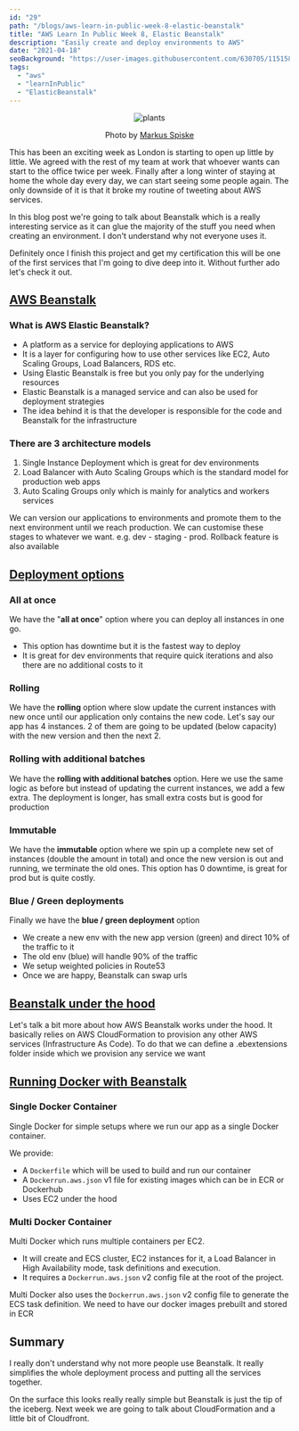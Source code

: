 ```yaml
---
id: "29"
path: "/blogs/aws-learn-in-public-week-8-elastic-beanstalk"
title: "AWS Learn In Public Week 8, Elastic Beanstalk"
description: "Easily create and deploy environments to AWS"
date: "2021-04-18"
seoBackground: "https://user-images.githubusercontent.com/630705/115158553-a210bd80-a086-11eb-9d8a-a9351a2127f1.jpeg"
tags:
  - "aws"
  - "learnInPublic"
  - "ElasticBeanstalk"
---
```


<p align="center">
  <img src="https://user-images.githubusercontent.com/630705/115158554-a341ea80-a086-11eb-8f99-8a0c16b148c9.jpeg"
    alt="plants">
  </img>
  <p align="center">
    Photo by <a
      href="https://unsplash.com/@markusspiske"
      target=”_blank” rel="noopener noreferrer">Markus Spiske</a>
  </p>
</p>

This has been an exciting week as London is starting to open up little by little. We agreed with the rest of my team at work that whoever wants can start to the office twice per week. Finally after a long winter of staying at home the whole day every day, we can start seeing some people again. The only downside of it is that it broke my routine of tweeting about AWS services.

In this blog post we're going to talk about Beanstalk which is a really interesting service as it can glue the majority of the stuff you need when creating an environment. I don't understand why not everyone uses it. 

Definitely once I finish this project and get my certification this will be one of the first services that I'm going to dive deep into it. Without further ado let's check it out.

## <a href="https://twitter.com/harrisgeo88/status/1381582874453942272" target=”_blank” rel="noopener noreferrer">AWS Beanstalk</a>

### What is AWS Elastic Beanstalk?

- A platform as a service for deploying applications to AWS
- It is a layer for configuring how to use other services like EC2, Auto Scaling Groups, Load Balancers, RDS etc.
- Using Elastic Beanstalk is free but you only pay for the underlying resources
- Elastic Beanstalk is a managed service and can also be used for deployment strategies
- The idea behind it is that the developer is responsible for the code and Beanstalk for the infrastructure

### There are 3 architecture models

1. Single Instance Deployment which is great for dev environments
2. Load Balancer with Auto Scaling Groups which is the standard model for production web apps
3. Auto Scaling Groups only which is mainly for analytics and workers services

We can version our applications to environments and promote them to the next environment until we reach production. We can customise these stages to whatever we want. e.g. dev - staging - prod. Rollback feature is also available

## <a href="https://twitter.com/harrisgeo88/status/1382320050892328967" target=”_blank” rel="noopener noreferrer">Deployment options</a>

### All at once

We have the "**all at once**" option where you can deploy all instances in one go.

- This option has downtime but it is the fastest way to deploy
- It is great for dev environments that require quick iterations and also there are no additional costs to it

### Rolling

We have the **rolling** option where slow update the current instances with new once until our application only contains the new code. Let's say our app has 4 instances. 2 of them are going to be updated (below capacity) with the new version and then the next 2.

### Rolling with additional batches

We have the **rolling with additional batches** option. Here we use the same logic as before but instead of updating the current instances, we add a few extra. The deployment is longer, has small extra costs but is good for production

### Immutable

We have the **immutable** option where we spin up a complete new set of instances (double the amount in total) and once the new version is out and running, we terminate the old ones. This option has 0 downtime, is great for prod but is quite costly.

### Blue / Green deployments

Finally we have the **blue / green deployment** option

- We create a new env with the new app version (green) and direct 10% of the traffic to it
- The old env (blue) will handle 90% of the traffic
- We setup weighted policies in Route53
- Once we are happy, Beanstalk can swap urls

## <a href="https://twitter.com/harrisgeo88/status/1383032620066439172" target=”_blank” rel="noopener noreferrer">Beanstalk under the hood</a>

Let's talk a bit more about how AWS Beanstalk works under the hood. It basically relies on AWS CloudFormation to provision any other AWS services (Infrastructure As Code). To do that we can define a .ebextensions folder inside which we provision any service we want

## <a href="https://twitter.com/harrisgeo88/status/1383800508247277576" target=”_blank” rel="noopener noreferrer">Running Docker with Beanstalk</a>

### Single Docker Container

Single Docker for simple setups where we run our app as a single Docker container.

We provide:

- A `Dockerfile` which will be used to build and run our container
- A `Dockerrun.aws.json` v1 file for existing images which can be in ECR or Dockerhub
- Uses EC2 under the hood

### Multi Docker Container

Multi Docker which runs multiple containers per EC2.

- It will create and ECS cluster, EC2 instances for it, a Load Balancer in High Availability mode, task definitions and execution.
- It requires a `Dockerrun.aws.json` v2 config file at the root of the project.

Multi Docker also uses the `Dockerrun.aws.json` v2 config file to generate the ECS task definition. We need to have our docker images prebuilt and stored in ECR

## Summary

I really don't understand why not more people use Beanstalk. It really simplifies the whole deployment process and putting all the services together.

On the surface this looks really really simple but Beanstalk is just the tip of the iceberg. Next week we are going to talk about CloudFormation and a little bit of Cloudfront.